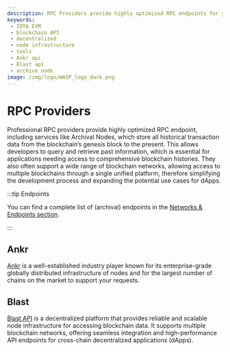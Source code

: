 ```yaml
---
description: RPC Providers provide highly optimized RPC endpoints for your dApps
keywords: 
 - IOTA EVM
 - blockchain API
 - decentralized
 - node infrastructure
 - tools
 - Ankr api
 - Blast api
 - archive node
image: /img/logo/WASP_logo_dark.png
---
```


# RPC Providers

Professional RPC providers provide highly optimized RPC endpoint, including services like Archival Nodes, which store all historical transaction data from the blockchain’s genesis block to the present. This allows developers to query and retrieve past information, which is essential for applications needing access to comprehensive blockchain histories. They also often support a wide range of blockchain networks, allowing access to multiple blockchains 
through a single unified platform, therefore simplifying the development process and expanding the potential use cases 
for dApps.

:::tip Endpoints

You can find a complete list of (archival) endpoints in the [Networks & Endpoints section](networks-endpoints.mdx).

:::

## Ankr

[Ankr](https://www.ankr.com/web3-api/) is a well-established industry player known for its enterprise-grade globally distributed infrastructure of nodes and for the largest number of chains on the market to support your requests.

## Blast

[Blast API](https://blastapi.io/) is a decentralized platform that provides reliable and scalable node infrastructure
for accessing blockchain data. It supports multiple blockchain networks, offering seamless integration and 
high-performance API endpoints for cross-chain decentralized applications (dApps).
